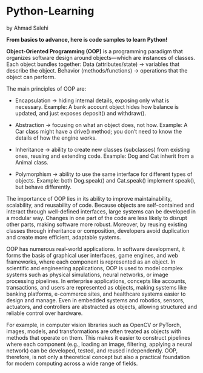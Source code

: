 # Python-Learning
by Ahmad Salehi

**From basics to advance, here is code samples to learn Python!**

**Object-Oriented Programming (OOP)** is a programming paradigm that organizes software design around objects—which are instances of classes.
Each object bundles together:
Data (attributes/state) → variables that describe the object.
Behavior (methods/functions) → operations that the object can perform.

The main principles of OOP are:
- Encapsulation → hiding internal details, exposing only what is necessary.
Example: A bank account object hides how balance is updated, and just exposes deposit() and withdraw().

- Abstraction → focusing on what an object does, not how.
Example: A Car class might have a drive() method; you don’t need to know the details of how the engine works.

- Inheritance → ability to create new classes (subclasses) from existing ones, reusing and extending code.
Example: Dog and Cat inherit from a Animal class.

- Polymorphism → ability to use the same interface for different types of objects.
Example: both Dog.speak() and Cat.speak() implement speak(), but behave differently.

The importance of OOP lies in its ability to improve maintainability, scalability, and reusability of code. Because objects are self-contained and interact through well-defined interfaces, large systems can be developed in a modular way. Changes in one part of the code are less likely to disrupt other parts, making software more robust. Moreover, by reusing existing classes through inheritance or composition, developers avoid duplication and create more efficient, adaptable systems.

OOP has numerous real-world applications. In software development, it forms the basis of graphical user interfaces, game engines, and web frameworks, where each component is represented as an object. In scientific and engineering applications, OOP is used to model complex systems such as physical simulations, neural networks, or image processing pipelines. In enterprise applications, concepts like accounts, transactions, and users are represented as objects, making systems like banking platforms, e-commerce sites, and healthcare systems easier to design and manage. Even in embedded systems and robotics, sensors, actuators, and controllers are abstracted as objects, allowing structured and reliable control over hardware.

For example, in computer vision libraries such as OpenCV or PyTorch, images, models, and transformations are often treated as objects with methods that operate on them. This makes it easier to construct pipelines where each component (e.g., loading an image, filtering, applying a neural network) can be developed, tested, and reused independently. OOP, therefore, is not only a theoretical concept but also a practical foundation for modern computing across a wide range of fields.

